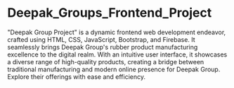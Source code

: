 # Deepak_Groups_Frontend_Project

"Deepak Group Project" is a dynamic frontend web development endeavor, crafted using HTML, CSS, JavaScript, Bootstrap, and Firebase. It seamlessly brings Deepak Group's rubber product manufacturing excellence to the digital realm. With an intuitive user interface, it showcases a diverse range of high-quality products, creating a bridge between traditional manufacturing and modern online presence for Deepak Group. Explore their offerings with ease and efficiency.
